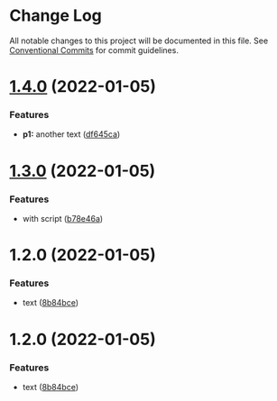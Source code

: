 # Change Log

All notable changes to this project will be documented in this file.
See [Conventional Commits](https://conventionalcommits.org) for commit guidelines.

# [1.4.0](https://github.com/yishayweb/yishay20_monorepo/compare/@yishay20/p1@1.3.0...@yishay20/p1@1.4.0) (2022-01-05)


### Features

* **p1:** another text ([df645ca](https://github.com/yishayweb/yishay20_monorepo/commit/df645ca1b5ff2a247ce6c7fa1120e7305b5081bf))





# [1.3.0](https://github.com/yishayweb/yishay20_monorepo/compare/@yishay20/p1@1.1.0...@yishay20/p1@1.3.0) (2022-01-05)


### Features

* with script ([b78e46a](https://github.com/yishayweb/yishay20_monorepo/commit/b78e46affa9260bb169547ea06f12c65698816b8))



# 1.2.0 (2022-01-05)


### Features

* text ([8b84bce](https://github.com/yishayweb/yishay20_monorepo/commit/8b84bce139749d50805d2467fdb1cadca005656f))





# 1.2.0 (2022-01-05)


### Features

* text ([8b84bce](https://github.com/yishayweb/yishay20_monorepo/commit/8b84bce139749d50805d2467fdb1cadca005656f))
